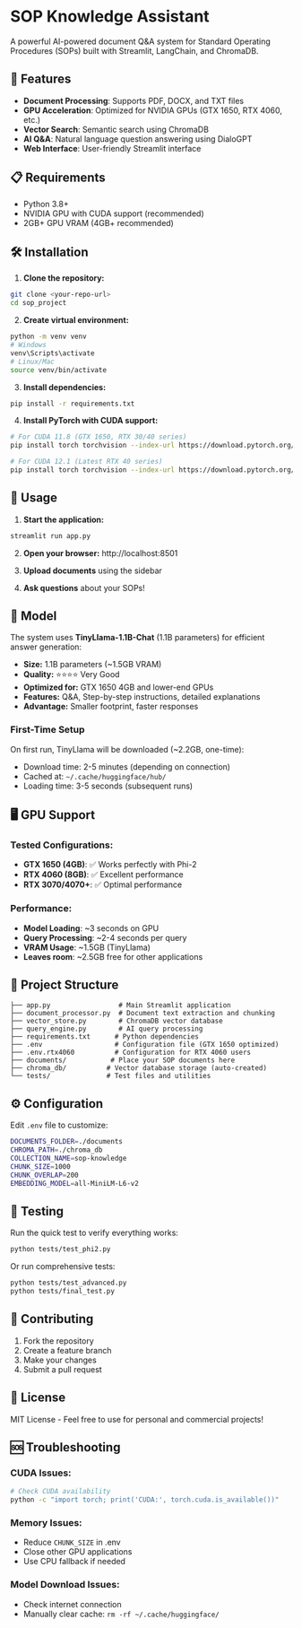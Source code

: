 # SOP Knowledge Assistant

A powerful AI-powered document Q&A system for Standard Operating Procedures (SOPs) built with Streamlit, LangChain, and ChromaDB.

## 🚀 Features

- **Document Processing**: Supports PDF, DOCX, and TXT files
- **GPU Acceleration**: Optimized for NVIDIA GPUs (GTX 1650, RTX 4060, etc.)
- **Vector Search**: Semantic search using ChromaDB
- **AI Q&A**: Natural language question answering using DialoGPT
- **Web Interface**: User-friendly Streamlit interface

## 📋 Requirements

- Python 3.8+
- NVIDIA GPU with CUDA support (recommended)
- 2GB+ GPU VRAM (4GB+ recommended)

## 🛠️ Installation

1. **Clone the repository:**
```bash
git clone <your-repo-url>
cd sop_project
```

2. **Create virtual environment:**
```bash
python -m venv venv
# Windows
venv\Scripts\activate
# Linux/Mac
source venv/bin/activate
```

3. **Install dependencies:**
```bash
pip install -r requirements.txt
```

4. **Install PyTorch with CUDA support:**
```bash
# For CUDA 11.8 (GTX 1650, RTX 30/40 series)
pip install torch torchvision --index-url https://download.pytorch.org/whl/cu118

# For CUDA 12.1 (Latest RTX 40 series)
pip install torch torchvision --index-url https://download.pytorch.org/whl/cu121
```

## 🚀 Usage

1. **Start the application:**
```bash
streamlit run app.py
```

2. **Open your browser:** http://localhost:8501

3. **Upload documents** using the sidebar

4. **Ask questions** about your SOPs!

## 💾 Model

The system uses **TinyLlama-1.1B-Chat** (1.1B parameters) for efficient answer generation:

- **Size:** 1.1B parameters (~1.5GB VRAM)
- **Quality:** ⭐⭐⭐⭐ Very Good
- **Optimized for:** GTX 1650 4GB and lower-end GPUs
- **Features:** Q&A, Step-by-step instructions, detailed explanations
- **Advantage:** Smaller footprint, faster responses

### First-Time Setup

On first run, TinyLlama will be downloaded (~2.2GB, one-time):
- Download time: 2-5 minutes (depending on connection)
- Cached at: `~/.cache/huggingface/hub/`
- Loading time: 3-5 seconds (subsequent runs)

## 🖥️ GPU Support

### Tested Configurations:
- **GTX 1650 (4GB)**: ✅ Works perfectly with Phi-2
- **RTX 4060 (8GB)**: ✅ Excellent performance
- **RTX 3070/4070+**: ✅ Optimal performance

### Performance:
- **Model Loading**: ~3 seconds on GPU
- **Query Processing**: ~2-4 seconds per query
- **VRAM Usage**: ~1.5GB (TinyLlama)
- **Leaves room**: ~2.5GB free for other applications

## 📁 Project Structure

```
├── app.py                 # Main Streamlit application
├── document_processor.py  # Document text extraction and chunking
├── vector_store.py        # ChromaDB vector database
├── query_engine.py        # AI query processing
├── requirements.txt      # Python dependencies
├── .env                  # Configuration file (GTX 1650 optimized)
├── .env.rtx4060          # Configuration for RTX 4060 users
├── documents/           # Place your SOP documents here
├── chroma_db/          # Vector database storage (auto-created)
└── tests/              # Test files and utilities
```

## ⚙️ Configuration

Edit `.env` file to customize:
```bash
DOCUMENTS_FOLDER=./documents
CHROMA_PATH=./chroma_db
COLLECTION_NAME=sop-knowledge
CHUNK_SIZE=1000
CHUNK_OVERLAP=200
EMBEDDING_MODEL=all-MiniLM-L6-v2
```

## 🧪 Testing

Run the quick test to verify everything works:
```bash
python tests/test_phi2.py
```

Or run comprehensive tests:
```bash
python tests/test_advanced.py
python tests/final_test.py
```

## 🤝 Contributing

1. Fork the repository
2. Create a feature branch
3. Make your changes
4. Submit a pull request

## 📄 License

MIT License - Feel free to use for personal and commercial projects!

## 🆘 Troubleshooting

### CUDA Issues:
```bash
# Check CUDA availability
python -c "import torch; print('CUDA:', torch.cuda.is_available())"
```

### Memory Issues:
- Reduce `CHUNK_SIZE` in .env
- Close other GPU applications
- Use CPU fallback if needed

### Model Download Issues:
- Check internet connection
- Manually clear cache: `rm -rf ~/.cache/huggingface/`